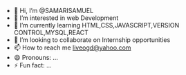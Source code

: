 - 👋 Hi, I’m @SAMARISAMUEL
- 👀 I’m interested in web Development 
- 🌱 I’m currently learning HTML,CSS,JAVASCRIPT,VERSION CONTROL,MYSQL,REACT
- 💞️ I’m looking to collaborate on Internship opportunities
- 📫 How to reach me liveogd@yahoo.com
- 😄 Pronouns: ...
- ⚡ Fun fact: ...

<!---
SAMARISAMUEL/SAMARISAMUEL is a ✨ special ✨ repository because its `README.md` (this file) appears on your GitHub profile.
You can click the Preview link to take a look at your changes.
--->
